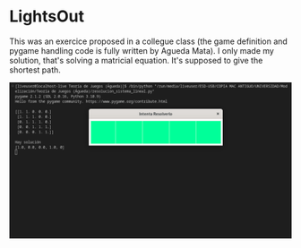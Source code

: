 # LightsOut

This was an exercice proposed in a collegue class (the game definition and pygame handling code is fully written by Agueda Mata). I only made my solution, that's solving a matricial equation. It's supposed to give the shortest path.


![alt text](https://github.com/MrCabss69/LightsOut/blob/main/resources/Screenshot%20from%202022-12-31%2011-50-54.png?raw=true)
